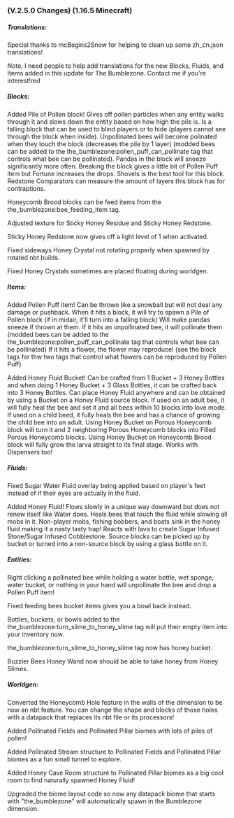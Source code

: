 ### **(V.2.5.0 Changes) (1.16.5 Minecraft)**

##### Translations:
Special thanks to mcBegins2Snow for helping to clean up some zh_cn.json translations!

Note, I need people to help add translations for the new Blocks, Fluids, and Items added in this update for The Bumblezone. Contact me if you're interest!red

##### Blocks:
Added Pile of Pollen block!
Gives off pollen particles when any entity walks through it and slows down the entity based on how high the pile is.
Is a falling block that can be used to blind players or to hide (players cannot see through the block when inside).
Unpollinated bees will become polinated when they touch the block (decreases the pile by 1 layer) (modded bees can be added to the the_bumblezone:pollen_puff_can_pollinate tag that controls what bee can be pollinated).
Pandas in the block will sneeze significantly more often.
Breaking the block gives a little bit of Pollen Puff item but Fortune increases the drops. Shovels is the best tool for this block.
Redstone Comparators can measure the amount of layers this block has for contraptions.

Honeycomb Brood blocks can be feed items from the the_bumblezone:bee_feeding_item tag.

Adjusted texture for Sticky Honey Residue and Sticky Honey Redstone.

Sticky Honey Redstone now gives off a light level of 1 when activated.

Fixed sideways Honey Crystal not rotating properly when spawned by rotated nbt builds.

Fixed Honey Crystals sometimes are placed floating during worldgen.

##### Items:
Added Pollen Puff item!
Can be thrown like a snowball but will not deal any damage or pushback.
When it hits a block, it will try to spawn a Pile of Pollen block (if in midair, it'll turn into a falling block)
Will make pandas sneeze if thrown at them.
If it hits an unpollinated bee, it will pollinate them (modded bees can be added to the the_bumblezone:pollen_puff_can_pollinate tag that controls what bee can be pollinated)
If it hits a flower, the flower may reproduce! (see the block tags for thw two tags that control what flowers can be reproduced by Pollen Puff)

Added Honey Fluid Bucket!
Can be crafted from 1 Bucket + 3 Honey Bottles and when doing 1 Honey Bucket + 3 Glass Bottles, it can be crafted back into 3 Honey Bottles.
Can place Honey Fluid anywhere and can be obtained by using a Bucket on a Honey Fluid source block.
If used on an adult bee, it will fully heal the bee and set it and all bees within 10 blocks into love mode.
If used on a child beed, it fully heals the bee and has a chance of growing the child bee into an adult.
Using Honey Bucket on Porous Honeycomb block will turn it and 2 neighboring Porous Honeycomb blocks into Filled Porous Honeycomb blocks.
Using Honey Bucket on Honeycomb Brood block will fully grow the larva straight to its final stage.
Works with Dispensers too!

##### Fluids:
Fixed Sugar Water Fluid overlay being applied based on player's feet instead of if their eyes are actually in the fluid.

Added Honey Fluid!
Flows slowly in a unique way downward but does not renew itself like Water does.
Heals bees that touch the fluid while slowing all mobs in it.
Non-player mobs, fishing bobbers, and boats sink in the honey fluid making it a nasty tasty trap!
Reacts with lava to create Sugar Infused Stone/Sugar Infused Cobblestone.
Source blocks can be picked up by bucket or turned into a non-source block by using a glass bottle on it.

##### Entities:
Right clicking a pollinated bee while holding a water bottle, wet sponge, water bucket, or nothing in your hand will unpollinate the bee and drop a Pollen Puff item!

Fixed feeding bees bucket items gives you a bowl back instead.

Bottles, buckets, or bowls added to the the_bumblezone:turn_slime_to_honey_slime tag will put their empty item into your inventory now.

the_bumblezone:turn_slime_to_honey_slime tag now has honey bucket.

Buzzier Bees Honey Wand now should be able to take honey from Honey Slimes.

##### Worldgen:
Converted the Honeycomb Hole feature in the walls of the dimension to be now an nbt feature.
You can change the shape and blocks of those holes with a datapack that replaces its nbt file or its processors!

Added Pollinated Fields and Pollinated Pillar biomes with lots of piles of pollen!

Added Pollinated Stream structure to Pollinated Fields and Pollinated Pillar biomes as a fun small tunnel to explore.

Added Honey Cave Room structure to Pollinated Pillar biomes as a big cool room to find naturally spawned Honey Fluid!

Upgraded the biome layout code so now any datapack biome that starts with "the_bumblezone" will automatically spawn in the Bumblezone dimension.
